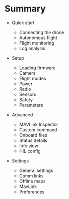 # Summary

* Quick start
  * Connecting the drone
  * Autonomous flight
  * Flight monitoring
  * Log analysis

* Setup
  * Loading firmware
  * Camera
  * Flight modes
  * Power
  * Radio
  * Sensors
  * Safety
  * Parameters

* Advanced
  * MAVLink Inspector
  * Custom command
  * Onboard files
  * Status details
  * Info view
  * HIL config

* Settings
  * General settings
  * Comm links
  * Offline maps
  * MavLink
  * Preferences